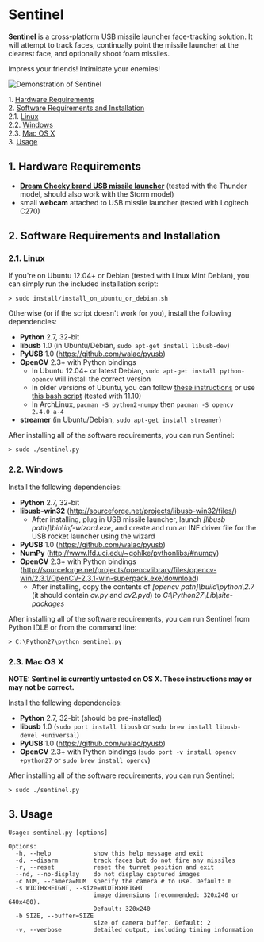 # Sentinel

**Sentinel** is a cross-platform USB missile launcher face-tracking solution. It will attempt to track faces, continually point the missile launcher at the clearest face, and optionally shoot foam missiles.

Impress your friends! Intimidate your enemies!

![Demonstration of Sentinel](https://raw.github.com/AlexNisnevich/sentinel/master/demonstration.jpg)

1\.  [Hardware Requirements](#hardwarerequirements)  
2\.  [Software Requirements and Installation](#softwarerequirementsandinstallation)  
2.1\.  [Linux](#linux)  
2.2\.  [Windows](#windows)  
2.3\.  [Mac OS X](#macosx)  
3\.  [Usage](#usage)  

<a name="hardwarerequirements"></a>

## 1\. Hardware Requirements
- **[Dream Cheeky brand USB missile launcher](http://www.amazon.com/Dream-Cheeky-908-Electronic-Reference/dp/B004SAYO46)** (tested with the Thunder model, should also work with the Storm model)
- small **webcam** attached to USB missile launcher (tested with Logitech C270)

<a name="softwarerequirementsandinstallation"></a>

## 2\. Software Requirements and Installation

<a name="linux"></a>

### 2.1\. Linux
If you're on Ubuntu 12.04+ or Debian (tested with Linux Mint Debian), you can simply run the included installation script:
```
> sudo install/install_on_ubuntu_or_debian.sh
```

Otherwise (or if the script doesn't work for you), install the following dependencies:

- **Python** 2.7, 32-bit
- **libusb** 1.0 (in Ubuntu/Debian, `sudo apt-get install libusb-dev`)
- **PyUSB** 1.0 (https://github.com/walac/pyusb)
- **OpenCV** 2.3+ with Python bindings
	- In Ubuntu 12.04+ or latest Debian, `sudo apt-get install python-opencv` will install the correct version
	- In older versions of Ubuntu, you can follow [these instructions](http://jayrambhia.wordpress.com/2012/06/20/install-opencv-2-4-in-ubuntu-12-04-precise-pangolin/) or use [this bash script](https://github.com/jayrambhia/Install-OpenCV/blob/master/Ubuntu/2.4/opencv2_4_3.sh) (tested with 11.10)
	- In ArchLinux, `pacman -S python2-numpy` then `pacman -S opencv 2.4.0_a-4`
- **streamer** (in Ubuntu/Debian, `sudo apt-get install streamer`)

After installing all of the software requirements, you can run Sentinel:
```
> sudo ./sentinel.py
```

<a name="windows"></a>

### 2.2\. Windows

Install the following dependencies:

- **Python** 2.7, 32-bit
- **libusb-win32** (http://sourceforge.net/projects/libusb-win32/files/)
   - After installing, plug in USB missile launcher, launch *[libusb path]\bin\inf-wizard.exe*, and create and run an INF driver file for the USB rocket launcher using the wizard
- **PyUSB** 1.0 (https://github.com/walac/pyusb)
- **NumPy** (http://www.lfd.uci.edu/~gohlke/pythonlibs/#numpy)
- **OpenCV** 2.3+ with Python bindings (http://sourceforge.net/projects/opencvlibrary/files/opencv-win/2.3.1/OpenCV-2.3.1-win-superpack.exe/download)
   - After installing, copy the contents of *[opencv path]\build\python\2.7* (it should contain *cv.py* and *cv2.pyd*) to *C:\Python27\Lib\site-packages*

After installing all of the software requirements, you can run Sentinel from Python IDLE or from the command line:
```
> C:\Python27\python sentinel.py
```

<a name="macosx"></a>

### 2.3\. Mac OS X

**NOTE: Sentinel is currently untested on OS X. These instructions may or may not be correct.**

Install the following dependencies:

- **Python** 2.7, 32-bit (should be pre-installed)
- **libusb** 1.0 (`sudo port install libusb` or `sudo brew install libusb-devel +universal`)
- **PyUSB** 1.0 (https://github.com/walac/pyusb)
- **OpenCV** 2.3+ with Python bindings (`sudo port -v install opencv +python27` or `sudo brew install opencv`)

After installing all of the software requirements, you can run Sentinel:
```
> sudo ./sentinel.py
```

<a name="usage"></a>

## 3\. Usage

```
Usage: sentinel.py [options]

Options:
  -h, --help            show this help message and exit
  -d, --disarm          track faces but do not fire any missiles
  -r, --reset           reset the turret position and exit
  --nd, --no-display    do not display captured images
  -c NUM, --camera=NUM  specify the camera # to use. Default: 0
  -s WIDTHxHEIGHT, --size=WIDTHxHEIGHT
                        image dimensions (recommended: 320x240 or 640x480).
                        Default: 320x240
  -b SIZE, --buffer=SIZE
                        size of camera buffer. Default: 2
  -v, --verbose         detailed output, including timing information
```
